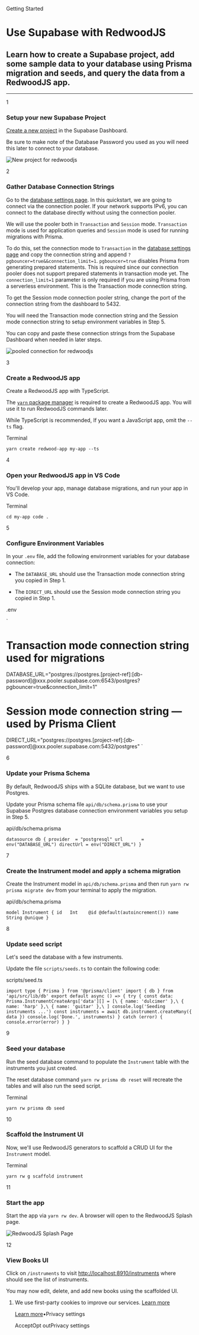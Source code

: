 Getting Started

# Use Supabase with RedwoodJS

## Learn how to create a Supabase project, add some sample data to your database using Prisma migration and seeds, and query the data from a RedwoodJS app.

* * *

1

### Setup your new Supabase Project

[Create a new project](https://supabase.com/dashboard) in the Supabase Dashboard.

Be sure to make note of the Database Password you used as you will need this later to connect to your database.

![New project for redwoodjs](https://supabase.com/docs/img/guides/getting-started/quickstarts/redwoodjs/new-project.png)

2

### Gather Database Connection Strings

Go to the [database settings page](https://supabase.com/dashboard/project/_/settings/database). In this quickstart, we are going to connect via the connection pooler. If your network supports IPv6, you can connect to the database directly without using the connection pooler.

We will use the pooler both in `Transaction` and `Session` mode. `Transaction` mode is used for application queries and `Session` mode is used for running migrations with Prisma.

To do this, set the connection mode to `Transaction` in the [database settings page](https://supabase.com/dashboard/project/_/settings/database) and copy the connection string and append `?pgbouncer=true&&connection_limit=1`. `pgbouncer=true` disables Prisma from generating prepared statements. This is required since our connection pooler does not support prepared statements in transaction mode yet. The `connection_limit=1` parameter is only required if you are using Prisma from a serverless environment. This is the Transaction mode connection string.

To get the Session mode connection pooler string, change the port of the connection string from the dashboard to 5432.

You will need the Transaction mode connection string and the Session mode connection string to setup environment variables in Step 5.

You can copy and paste these connection strings from the Supabase Dashboard when needed in later steps.

![pooled connection for redwoodjs](https://supabase.com/docs/img/guides/getting-started/quickstarts/redwoodjs/pooled-connection-strings.png)

3

### Create a RedwoodJS app

Create a RedwoodJS app with TypeScript.

The [`yarn` package manager](https://yarnpkg.com/) is required to create a RedwoodJS app. You will use it to run RedwoodJS commands later.

While TypeScript is recommended, If you want a JavaScript app, omit the `--ts` flag.

Terminal

`
yarn create redwood-app my-app --ts
`

4

### Open your RedwoodJS app in VS Code

You'll develop your app, manage database migrations, and run your app in VS Code.

Terminal

`
cd my-app
code .
`

5

### Configure Environment Variables

In your `.env` file, add the following environment variables for your database connection:

- The `DATABASE_URL` should use the Transaction mode connection string you copied in Step 1.

- The `DIRECT_URL` should use the Session mode connection string you copied in Step 1.


.env

`
# Transaction mode connection string used for migrations
DATABASE_URL="postgres://postgres.[project-ref]:[db-password]@xxx.pooler.supabase.com:6543/postgres?pgbouncer=true&connection_limit=1"
# Session mode connection string — used by Prisma Client
DIRECT_URL="postgres://postgres.[project-ref]:[db-password]@xxx.pooler.supabase.com:5432/postgres"
`

6

### Update your Prisma Schema

By default, RedwoodJS ships with a SQLite database, but we want to use Postgres.

Update your Prisma schema file `api/db/schema.prisma` to use your Supabase Postgres database connection environment variables you setup in Step 5.

api/db/schema.prisma

`
datasource db {
provider  = "postgresql"
url       = env("DATABASE_URL")
directUrl = env("DIRECT_URL")
}
`

7

### Create the Instrument model and apply a schema migration

Create the Instrument model in `api/db/schema.prisma` and then run `yarn rw prisma migrate dev` from your terminal to apply the migration.

api/db/schema.prisma

`
model Instrument {
id   Int    @id @default(autoincrement())
name String @unique
}
`

8

### Update seed script

Let's seed the database with a few instruments.

Update the file `scripts/seeds.ts` to contain the following code:

scripts/seed.ts

`
import type { Prisma } from '@prisma/client'
import { db } from 'api/src/lib/db'
export default async () => {
try {
    const data: Prisma.InstrumentCreateArgs['data'][] = [\
      { name: 'dulcimer' },\
      { name: 'harp' },\
      { name: 'guitar' },\
    ]
    console.log('Seeding instruments ...')
    const instruments = await db.instrument.createMany({ data })
    console.log('Done.', instruments)
} catch (error) {
    console.error(error)
}
}
`

9

### Seed your database

Run the seed database command to populate the `Instrument` table with the instruments you just created.

The reset database command `yarn rw prisma db reset` will recreate the tables and will also run the seed script.

Terminal

`
yarn rw prisma db seed
`

10

### Scaffold the Instrument UI

Now, we'll use RedwoodJS generators to scaffold a CRUD UI for the `Instrument` model.

Terminal

`
yarn rw g scaffold instrument
`

11

### Start the app

Start the app via `yarn rw dev`. A browser will open to the RedwoodJS Splash page.

![RedwoodJS Splash Page](https://supabase.com/docs/img/redwoodjs-qs-splash.png)

12

### View Books UI

Click on `/instruments` to visit [http://localhost:8910/instruments](http://localhost:8910/instruments) where should see the list of instruments.

You may now edit, delete, and add new books using the scaffolded UI.

1. We use first-party cookies to improve our services. [Learn more](https://supabase.com/privacy#8-cookies-and-similar-technologies-used-on-our-european-services)



   [Learn more](https://supabase.com/privacy#8-cookies-and-similar-technologies-used-on-our-european-services)•Privacy settings





   AcceptOpt outPrivacy settings